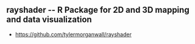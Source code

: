## rayshader -- R Package for 2D and 3D mapping and data visualization
- https://github.com/tylermorganwall/rayshader
